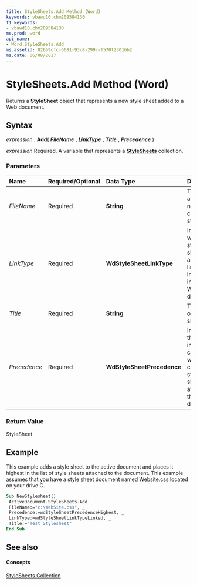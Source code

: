 ```yaml
---
title: StyleSheets.Add Method (Word)
keywords: vbawd10.chm209584130
f1_keywords:
- vbawd10.chm209584130
ms.prod: word
api_name:
- Word.StyleSheets.Add
ms.assetid: 82659cfc-6681-93c8-299c-f570f23016b2
ms.date: 06/08/2017
---
```



# StyleSheets.Add Method (Word)

Returns a  **StyleSheet** object that represents a new style sheet added to a Web document.


## Syntax

 _expression_ . **Add**( **_FileName_** , **_LinkType_** , **_Title_** , **_Precedence_** )

 _expression_ Required. A variable that represents a **[StyleSheets](stylesheets-object-word.md)** collection.


### Parameters



|**Name**|**Required/Optional**|**Data Type**|**Description**|
|:-----|:-----|:-----|:-----|
| _FileName_|Required| **String**|The path and file name of the cascading style sheet.|
| _LinkType_|Required| **WdStyleSheetLinkType**|Indicates whether the style sheet should be added as a link or imported into the Web document.|
| _Title_|Required| **String**|The name of the style sheet.|
| _Precedence_|Required| **WdStyleSheetPrecedence**|Indicates the level of importance compared with other cascading style sheets attached to the Web document.|

### Return Value

StyleSheet


## Example

This example adds a style sheet to the active document and places it highest in the list of style sheets attached to the document. This example assumes that you have a style sheet document named Website.css located on your drive C.


```vb
Sub NewStylesheet() 
 ActiveDocument.StyleSheets.Add _ 
 FileName:="c:\WebSite.css", _ 
 Precedence:=wdStyleSheetPrecedenceHighest, _ 
 LinkType:=wdStyleSheetLinkTypeLinked, _ 
 Title:="Test Stylesheet" 
End Sub
```


## See also


#### Concepts


[StyleSheets Collection](stylesheets-object-word.md)

